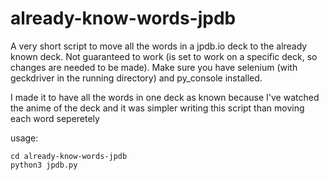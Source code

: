 # already-know-words-jpdb
A very short script to move all the words in a jpdb.io deck to the already known deck. Not guaranteed to work (is set to work on a specific deck, so changes are needed to be made). Make sure you have selenium (with geckdriver in the running directory) and py_console installed.

I made it to have all the words in one deck as known because I've watched the anime of the deck and it was simpler writing this script than moving each word seperetely 

usage:

```
cd already-know-words-jpdb 
python3 jpdb.py
```
